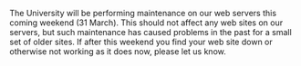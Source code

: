 The University will be performing maintenance on our web servers this coming weekend (31 March). This should not affect any web sites on our servers, but such maintenance has caused problems in the past for a small set of older sites. If after this weekend you find your web site down or otherwise not working as it does now, please let us know.